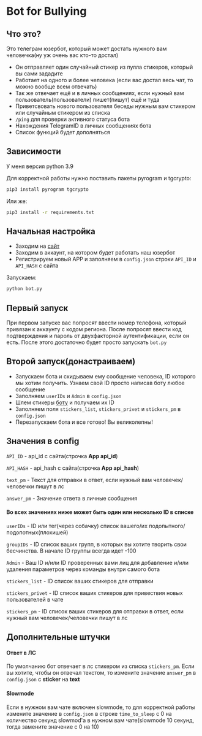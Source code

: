 # Bot for Bullying
## Что это?
Это телеграм юзербот, который может достать нужного вам человечка(ну уж очень вас кто-то достал)
- Он отправляет один случайный стикер из пулла стикеров, который вы сами зададите
- Работает на одного и более человека (если вас достал весь чат, то можно вообще всем отвечать)
- Так же отвечает ещё и в личных сообщениях, если нужный вам пользователь(пользователи) пишет(пишут) ещё и туда
- Приветсвовать нового пользователя беседы нужным вам стикером или случайным стикером из списка
- `/ping` для проверки активного статуса бота
- Нахождения TelegramID в личных сообщениях бота
- Список функций будет дополняться
## Зависимости
У меня версия python 3.9

Для корректной работы нужно поставить пакеты pyrogram и tgcrypto:
``` bash
pip3 install pyrogram tgcrypto
```
Или же:
``` bash
pip3 install -r requirements.txt
```

## Начальная настройка
- Заходим на [сайт](https://my.telegram.org)
- Заходим в аккаунт, на котором будет работать наш юзербот
- Регистрируем новый APP и заполняем в `config.json` строки `API_ID` и `API_HASH` с сайта

Запускаем:
``` bash 
python bot.py
```
## Первый запуск
При первом запуске вас попросят ввести номер телефона, который привязан к аккаунту с кодом региона. 
После попросят ввести код подтверждения и пароль от двухфакторной аутентификации, если он есть.
После этого достаточно будет просто запускать `bot.py`

## Второй запуск(донастраиваем)
- Запускаем бота и скидываем ему сообщение человека, ID которого мы хотим получить. Узнаем свой ID просто написав боту любое сообщение
- Заполняем `userIDs` и `Admin` в `config.json`
- Шлем стикеры [боту](https://t.me/idstickerbot) и получаем их ID
- Заполняем поля `stickers_list`, `stickers_privet` и `stickers_pm` в `config.json`
- Перезапускаем бота и все готово! Вы великолепны!

## Значения в config
`API_ID` - api_id с сайта(строчка **App api_id**)

`API_HASH` - api_hash с сайта(строчка **App api_hash**)

`text_pm` - Текст для отправки в ответ, если нужный вам человечек/человечки пишут в лс

`answer_pm` - Значение ответа в личные сообщения

#### Во всех значениях ниже может быть один или несколько ID в списке
`userIDs` - ID или тег(через собачку) список вашего/их подопытного/подопотных(плохишей)

`groupIDs` - ID список ваших групп, в которых вы хотите творить свои бесчинства. В начале ID группы всегда идет -100

`Admin` - Ваш ID и/или ID проверенных вами лиц для добавление и/или удаления параметров через команды внутри самого бота

`stickers_list` - ID список ваших стикеров для отправки

`stickers_privet` - ID список ваших стикеров для привествия новых пользователей в чате

`stickers_pm` - ID список ваших стикеров для отправки в ответ, если нужный вам человечек/человечки пишут в лс

## Дополнительные штучки
#### Ответ в ЛС
По умолчанию бот отвечает в лс стикером из списка `stickers_pm`. Если вы хотите, чтобы он отвечал текстом, то измените 
значение `answer_pm` в `config.json` с **sticker** на **text**
#### Slowmode
Если в нужном вам чате включен slowmode, то для корректной работы измените значение в `config.json` в строке
 `time_to_sleep` с 0 на количество секунд slowmod'а в нужном вам чате(slowmode 10 секунд, 
 тогда замените значение с 0 на 10)